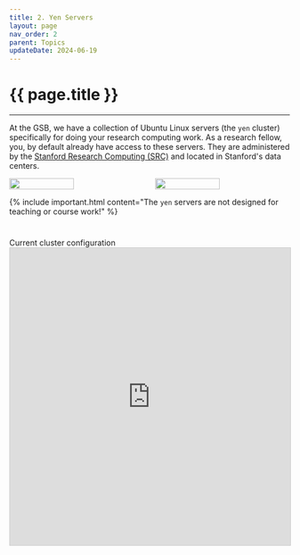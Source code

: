 ```yaml
---
title: 2. Yen Servers
layout: page
nav_order: 2
parent: Topics 
updateDate: 2024-06-19
---
```


# {{ page.title }}
---
At the GSB, we have a collection of Ubuntu Linux servers (the `yen` cluster) specifically for doing your research computing work.
As a research fellow, you, by default already have access to these servers.
 They are administered by the <a href="https://srcc.stanford.edu" target="_blank">Stanford Research Computing (SRC)</a> and located in Stanford's data centers.

<div style="display: flex; justify-content: space-between;">
  <img src="assets/images/yens.png" style="width: 48%;">
  <img src="assets/images/yens-2.png" style="width: 48%;">
</div>


{% include important.html content="The `yen` servers are not designed for teaching or course work!" %}

<div class="row">
    <div class="col-lg-12">
      <H1> </H1>
    </div>
  </div>
  <div class="row">
    <div class="col-lg-12">
     <div class="fontAwesomeStyle"><i class="fas fa-tachometer-alt"></i> Current cluster configuration</div>
<iframe class="airtable-embed" src="https://airtable.com/embed/shr0XAunXoKz62Zgl?backgroundColor=purple" frameborder="0" onmousewheel="" width="100%" height="533" style="background: transparent; border: 1px solid #ccc;"></iframe>
    </div>
    <div class="col col-md-2"></div>
  </div>
 
